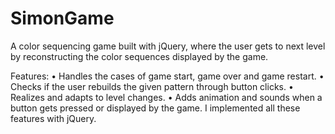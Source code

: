 # SimonGame
A color sequencing game built with jQuery, where the user gets to next level by reconstructing the color sequences displayed by the game.

Features:
• Handles the cases of game start, game over and game restart.
• Checks if the user rebuilds the given pattern through button clicks.
• Realizes and adapts to level changes.
• Adds animation and sounds when a button gets pressed or displayed by the game.
I implemented all these features with jQuery.
